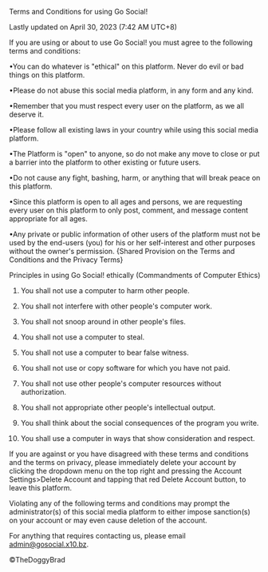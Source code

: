 Terms and Conditions for using Go Social!

Lastly updated on April 30, 2023 (7:42 AM UTC+8)

 

If you are using or about to use Go Social! you must agree to the following terms and conditions:

•You can do whatever is "ethical" on this platform. Never do evil or bad things on this platform.

•Please do not abuse this social media platform, in any form and any kind.

•Remember that you must respect every user on the platform, as we all deserve it.

•Please follow all existing laws in your country while using this social media platform.

•The Platform is "open" to anyone, so do not make any move to close or put a barrier into the platform to other existing or future users.

•Do not cause any fight, bashing, harm, or anything that will break peace on this platform.

•Since this platform is open to all ages and persons, we are requesting every user on this platform to only post, comment, and message content appropriate for all ages.

•Any private or public information of other users of the platform must not be used by the end-users (you) for his or her self-interest and other purposes without the owner's permission. {Shared Provision on the Terms and Conditions and the Privacy Terms}

 

 

Principles in using Go Social! ethically (Commandments of Computer Ethics)

1) You shall not use a computer to harm other people.

2) You shall not interfere with other people's computer work.

3) You shall not snoop around in other people's files.

4) You shall not use a computer to steal.

5) You shall not use a computer to bear false witness.

6) You shall not use or copy software for which you have not paid.

7) You shall not use other people's computer resources without authorization.

8) You shall not appropriate other people's intellectual output.

9) You shall think about the social consequences of the program you write.

10) You shall use a computer in ways that show consideration and respect.

 

If you are against or you have disagreed with these terms and conditions and the terms on privacy, please immediately delete your account by clicking the dropdown menu on the top right and pressing the Account Settings>Delete Account and tapping that red Delete Account button, to leave this platform.

Violating any of the following terms and conditions may prompt the administrator(s) of this social media platform to either impose sanction(s) on your account or may even cause deletion of the account.

For anything that requires contacting us, please email admin@gosocial.x10.bz.

 

 

©TheDoggyBrad
